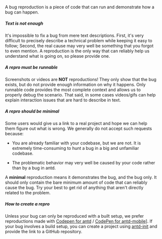A bug reproduction is a piece of code that can run and demonstrate how a bug can happen.

##### Text is not enough

It's impossible to fix a bug from mere text descriptions. First, it's very difficult to precisely describe a technical problem while keeping it easy to follow; Second, the real cause may very well be something that you forgot to even mention. A reproduction is the only way that can reliably help us understand what is going on, so please provide one.

##### A repro must be runnable

Screenshots or videos are **NOT** reproductions! They only show that the bug exists, but do not provide enough information on why it happens. Only runnable code provides the most complete context and allows us to properly debug the scenario. That said, in some cases videos/gifs can help explain interaction issues that are hard to describe in text.

##### A repro should be minimal

Some users would give us a link to a real project and hope we can help them figure out what is wrong. We generally do not accept such requests because:

- You are already familiar with your codebase, but we are not. It is extremely time-consuming to hunt a bug in a big and unfamiliar codebase.

- The problematic behavior may very well be caused by your code rather than by a bug in antd.

A **minimal** reproduction means it demonstrates the bug, and the bug only. It should only contain the bare minimum amount of code that can reliably cause the bug. Try your best to get rid of anything that aren't directly related to the problem.

##### How to create a repro

Unless your bug can only be reproduced with a built setup, we prefer reproductions made with [Codepen for antd](http://codepen.io/benjycui/pen/KgPZrE?editors=001) / [CodePen for antd-mobile](http://codepen.io/paranoidjk/pen/LWpaKe)]. If your bug involves a build setup, you can create a project using [antd-init](https://github.com/ant-design/antd-init) and provide the link to a GitHub repository.
